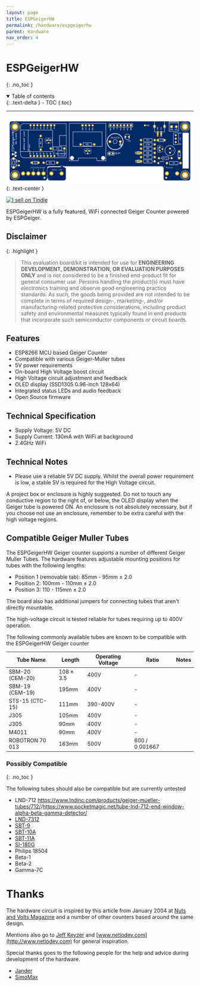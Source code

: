 ```yaml
---
layout: page
title: ESPGeigerHW
permalink: /hardware/espgeigerhw
parent: Hardware
nav_order: 4
---
```

<style>
#espghwimg {
  width: 100%;
  max-height: 300px;
}
</style>
# ESPGeigerHW
{: .no_toc }

<details open markdown="block">
  <summary>
    Table of contents
  </summary>
  {: .text-delta }
- TOC
{:toc}
</details>

---

<img id="espghwimg" src="../img/ESPGeiger-HW-v4.svg" alt="ESPGeigerHW board">
{: .text-center }

<a href="https://www.tindie.com/stores/espgeiger/?ref=offsite_badges&utm_source=sellers_paulstead&utm_medium=badges&utm_campaign=badge_medium"><img src="https://d2ss6ovg47m0r5.cloudfront.net/badges/tindie-mediums.png" alt="I sell on Tindie" width="150" height="78"></a>

ESPGeigerHW is a fully featured, WiFi connected Geiger Counter powered by ESPGeiger.

## Disclaimer

{: .highlight }

>This evaluation board/kit is intended for use for __ENGINEERING DEVELOPMENT, DEMONSTRATION, OR EVALUATION PURPOSES ONLY__ and is not considered to be a finished end-product fit for general consumer use. Persons handling the product(s) must have electronics training and observe good engineering practice standards. As such, the goods being provided are not intended to be complete in terms of required design-, marketing-, and/or manufacturing-related protective considerations, including product safety and environmental measures typically found in end products that incorporate such semiconductor components or circuit boards.

## Features

- ESP8266 MCU based Geiger Counter
- Compatible with various Geiger-Muller tubes
- 5V power requirements
- On-board High Voltage boost circuit
- High Voltage circuit adjustment and feedback
- OLED display (SSD1305 0.96-inch 128x64)
- Integrated status LEDs and audio feedback
- Open Source firmware

## Technical Specification

- Supply Voltage: 5V DC
- Supply Current: 130mA with WiFi at background
- 2.4GHz WiFi

## Technical Notes

- Please use a reliable 5V DC supply. Whilst the overall power requirement is low, a stable 5V is required for the High Voltage circuit.

A project box or enclosure is highly suggested. Do not to touch any conductive region to the right of, or below, the OLED display when the Geiger tube is powered ON. An enclosure is not absolutely necessary, but if you choose not use an enclosure, remember to be extra careful with the high voltage regions.

## Compatible Geiger Muller Tubes

The ESPGeigerHW Geiger counter supports a number of different Geiger Muller Tubes. The hardware features adjustable mounting positions for tubes with the following lengths:

- Position 1 (removable tab): 85mm - 95mm ± 2.0
- Position 2: 100mm - 110mm ± 2.0
- Position 3: 110 - 115mm ± 2.0

The board also has additional jumpers for connecting tubes that aren't directly mountable.

The high-voltage circuit is tested reliable for tubes requiring up to 400V operation.

The following commonly available tubes are known to be compatible with the ESPGeigerHW Geiger counter

| Tube Name | Length | Operating Voltage | Ratio | Notes |
|---|---|---|---|---|
SBM-20 (СБМ-20) | 108 ± 3.5 | 400V | - | 
SBM-19 (СБМ-19) | 195mm | 400V | - | 
STS-15 (CTC-15) | 111mm | 390-400V | - | 
J305 | 105mm | 400V | - | 
J305 | 90mm | 400V | - | 
M4011 | 90mm | 400V | - | 
ROBOTRON 70 013 | 163mm | 500V | 600 / 0.001667 | 

### Possibly Compatible
{: .no_toc }

The following tubes should also be compatible but are currently untested

- LND-712 <https://www.lndinc.com/products/geiger-mueller-tubes/712/>/<https://www.pocketmagic.net/tube-lnd-712-end-window-alpha-beta-gamma-detector/>
- [LND-7312](https://www.lndinc.com/products/geiger-mueller-tubes/7312/)
- [SBT-9](https://www.pocketmagic.net/tube-sbt-9-end-window-geiger-tube/)
- [SBT-10A](https://www.pocketmagic.net/tube-sbt-10a-c%d0%b1t-10a/)
- [SBT-11A](https://www.gstube.com/data/3006/)
- [SI-180G](https://sites.google.com/site/diygeigercounter/technical/gm-tubes-supported)
- Philips 18504
- Beta-1
- Beta-2
- Gamma-7C

# Thanks

The hardware circuit is inspired by this article from January 2004 at [Nuts and Volts Magazine](https://www.nutsvolts.com/magazine/article/pocket-geiger-unit) and a number of other counters based around the same design.

Mentions also go to [Jeff Keyzer](https://mightyohm.com/) and [www.netiodev.com](http://www.netiodev.com) for general inspiration.

Special thanks goes to the following people for the help and advice during development of the hardware.

- [Jander](https://r.jander.me.uk/) 
- [SimoMax](https://radmon.org/index.php/forum/profile/344-simomax)
